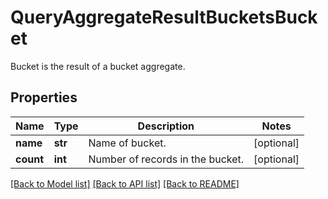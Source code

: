 # QueryAggregateResultBucketsBucket

Bucket is the result of a bucket aggregate.

## Properties
Name | Type | Description | Notes
------------ | ------------- | ------------- | -------------
**name** | **str** | Name of bucket. | [optional] 
**count** | **int** | Number of records in the bucket. | [optional] 

[[Back to Model list]](../README.md#documentation-for-models) [[Back to API list]](../README.md#documentation-for-api-endpoints) [[Back to README]](../README.md)



